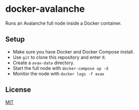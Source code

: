 # docker-avalanche

Runs an Avalanche full node inside a Docker container.

## Setup

- Make sure you have Docker and Docker Compose install.
- Use `git` to clone this repository and enter it.
- Create a `avax-data` directory.
- Start the full node with `docker-compose up -d`
- Monitor the node with `docker logs -f avax`

## License

[MIT](./LICENSE.md)
